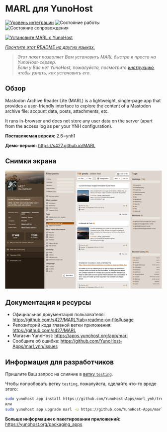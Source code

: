 <!--
Важно: этот README был автоматически сгенерирован <https://github.com/YunoHost/apps/tree/master/tools/readme_generator>
Он НЕ ДОЛЖЕН редактироваться вручную.
-->

# MARL для YunoHost

[![Уровень интеграции](https://apps.yunohost.org/badge/integration/marl)](https://ci-apps.yunohost.org/ci/apps/marl/)
![Состояние работы](https://apps.yunohost.org/badge/state/marl)
![Состояние сопровождения](https://apps.yunohost.org/badge/maintained/marl)

[![Установите MARL с YunoHost](https://install-app.yunohost.org/install-with-yunohost.svg)](https://install-app.yunohost.org/?app=marl)

*[Прочтите этот README на других языках.](./ALL_README.md)*

> *Этот пакет позволяет Вам установить MARL быстро и просто на YunoHost-сервер.*  
> *Если у Вас нет YunoHost, пожалуйста, посмотрите [инструкцию](https://yunohost.org/install), чтобы узнать, как установить его.*

## Обзор

Mastodon Archive Reader Lite (MARL) is a lightweight, single-page app that provides a user-friendly interface to explore the content of a Mastodon archive file: account data, posts, attachments, etc.

It runs in-browser and does not store any user data on the server (apart from the access log as per your YNH configuration).


**Поставляемая версия:** 2.6~ynh1

**Демо-версия:** <https://s427.github.io/MARL>

## Снимки экрана

![Снимок экрана MARL](./doc/screenshots/marl_ynh.png)

## Документация и ресурсы

- Официальная документация пользователя: <https://github.com/s427/MARL?tab=readme-ov-file#usage>
- Репозиторий кода главной ветки приложения: <https://github.com/s427/MARL>
- Магазин YunoHost: <https://apps.yunohost.org/app/marl>
- Сообщите об ошибке: <https://github.com/YunoHost-Apps/marl_ynh/issues>

## Информация для разработчиков

Пришлите Ваш запрос на слияние в [ветку `testing`](https://github.com/YunoHost-Apps/marl_ynh/tree/testing).

Чтобы попробовать ветку `testing`, пожалуйста, сделайте что-то вроде этого:

```bash
sudo yunohost app install https://github.com/YunoHost-Apps/marl_ynh/tree/testing --debug
или
sudo yunohost app upgrade marl -u https://github.com/YunoHost-Apps/marl_ynh/tree/testing --debug
```

**Больше информации о пакетировании приложений:** <https://yunohost.org/packaging_apps>
